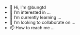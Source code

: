 - 👋 Hi, I’m @bungtd
- 👀 I’m interested in ...
- 🌱 I’m currently learning ...
- 💞️ I’m looking to collaborate on ...
- 📫 How to reach me ...

<!---
bungtd/bungtd is a ✨ special ✨ repository because its `README.md` (this file) appears on your GitHub profile.
You can click the Preview link to take a look at your changes.
--->
